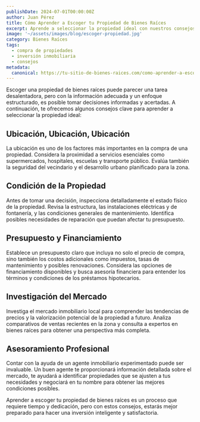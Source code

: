 ```yaml
---
publishDate: 2024-07-01T00:00:00Z
author: Juan Pérez
title: Cómo Aprender a Escoger tu Propiedad de Bienes Raíces
excerpt: Aprende a seleccionar la propiedad ideal con nuestros consejos prácticos y detallados. ¡Haz una inversión inteligente en bienes raíces!
image: '~/assets/images/blog/escoger-propiedad.jpg'
category: Bienes Raíces
tags:
  - compra de propiedades
  - inversión inmobiliaria
  - consejos
metadata:
  canonical: https://tu-sitio-de-bienes-raices.com/como-aprender-a-escoger-tu-propiedad
---
```



Escoger una propiedad de bienes raíces puede parecer una tarea desalentadora, pero con la información
adecuada y un enfoque estructurado, es posible tomar decisiones informadas y acertadas. A continuación,
te ofrecemos algunos consejos clave para aprender a seleccionar la propiedad ideal:

## Ubicación, Ubicación, Ubicación

La ubicación es uno de los factores más importantes en la compra de una propiedad. Considera la
proximidad a servicios esenciales como supermercados, hospitales, escuelas y transporte público. Evalúa
también la seguridad del vecindario y el desarrollo urbano planificado para la zona.

## Condición de la Propiedad

Antes de tomar una decisión, inspecciona detalladamente el estado físico de la propiedad. Revisa la
estructura, las instalaciones eléctricas y de fontanería, y las condiciones generales de mantenimiento.
Identifica posibles necesidades de reparación que puedan afectar tu presupuesto.

## Presupuesto y Financiamiento

Establece un presupuesto claro que incluya no solo el precio de compra, sino también los costos
adicionales como impuestos, tasas de mantenimiento y posibles renovaciones. Considera las opciones de
financiamiento disponibles y busca asesoría financiera para entender los términos y condiciones de los
préstamos hipotecarios.

## Investigación del Mercado

Investiga el mercado inmobiliario local para comprender las tendencias de precios y la valorización
potencial de la propiedad a futuro. Analiza comparativos de ventas recientes en la zona y consulta a
expertos en bienes raíces para obtener una perspectiva más completa.

## Asesoramiento Profesional

Contar con la ayuda de un agente inmobiliario experimentado puede ser invaluable. Un buen agente te
proporcionará información detallada sobre el mercado, te ayudará a identificar propiedades que se ajusten
a tus necesidades y negociará en tu nombre para obtener las mejores condiciones posibles.

Aprender a escoger tu propiedad de bienes raíces es un proceso que requiere tiempo y dedicación, pero con
estos consejos, estarás mejor preparado para hacer una inversión inteligente y satisfactoria.
